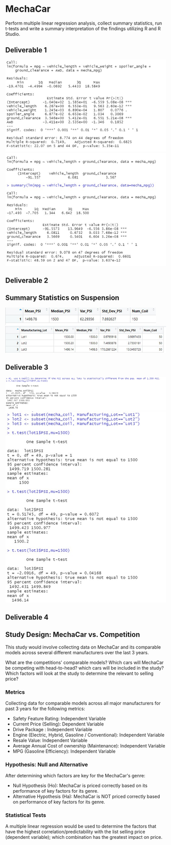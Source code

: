 # MechaCar
Perform multiple linear regression analysis, collect summary statistics, run t-tests and write a summary interpretation of the findings utilizing R and R Studio. 

## Deliverable 1
![Resources/Images/D1_Statistical_Summary.jpg](Resources/Images/D1_Statistical_Summary.jpg)
![Resources/Images/D1_Updated_MPG.jpg](Resources/Images/D1_Updated_MPG.jpg)
## Deliverable 2

## Summary Statistics on Suspension
![Resources/Images/D2_TotalSummaryDF.jpg](Resources/Images/D2_TotalSummaryDF.jpg)
![Resources/Images/D2_Lot_Summary_DF.jpg](Resources/Images/D2_Lot_Summary_DF.jpg)

## Deliverable 3
![Resources/Images/D3_1_One_Sample_Test.jpg](Resources/Images/D3_1_One_Sample_Test.jpg)
![Resources/Images/D3_2_One_Sample_T_Test_3_Lots.jpg](Resources/Images/D3_2_One_Sample_T_Test_3_Lots.jpg)

## Deliverable 4
## Study Design: MechaCar vs. Competition
This study would involve collecting data on MechaCar and its comparable models across several different manufacturers over the last 3 years.

What are the competitions' comparable models?
Which cars will MechaCar be competing with head-to-head? which cars will be included in the study?
Which factors will look at the study to determine the relevant to selling price?

### Metrics
Collecting data for comparable models across all major manufacturers for past 3 years for the following metrics:

* Safety Feature Rating: Independent Variable
* Current Price (Selling): Dependent Variable
* Drive Package : Independent Variable
* Engine (Electric, Hybrid, Gasoline / Conventional): Independent Variable
* Resale Value: Independent Variable
* Average Annual Cost of ownership (Maintenance): Independent Variable
* MPG (Gasoline Efficiency): Independent Variable

### Hypothesis: Null and Alternative
After determining which factors are key for the MechaCar's genre:

* Null Hypothesis (Ho): MechaCar is priced correctly based on its performance of key factors for its genre.
* Alternative Hypothesis (Ha): MechaCar is NOT priced correctly based on performance of key factors for its genre.

### Statistical Tests
A multiple linear regression would be used to determine the factors that have the highest correlation/predictability with the list selling price (dependent variable); which combination has the greatest impact on price. 

